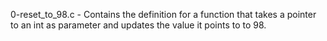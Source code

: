 0-reset_to_98.c - Contains the definition for a function that takes a pointer to an int as parameter and updates the value it points to to 98.
